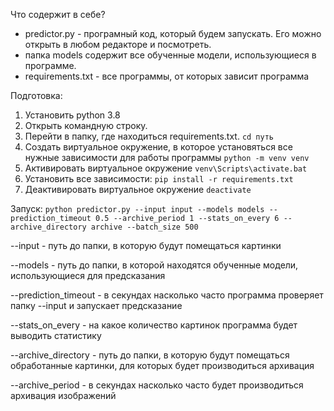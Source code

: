 Что содержит в себе?
- predictor.py - програмный код, который будем запускать. Его можно открыть в любом редакторе и посмотреть.
- папка models содержит все обученные модели, использующиеся в программе.
- requirements.txt - все программы, от которых зависит программа

Подготовка:
1. Установить python 3.8
2. Открыть командную строку.
3. Перейти в папку, где находиться requirements.txt.
`cd путь`
4. Создать виртуальное окружение, в которое установяться все нужные зависимости для работы программы
`python -m venv venv`
5. Активировать виртуальное окружение
`venv\Scripts\activate.bat`
6. Установить все зависимости:
`pip install -r requirements.txt`
7. Деактивировать виртуальное окружение
`deactivate`

Запуск:
`python predictor.py --input input --models models --prediction_timeout 0.5 --archive_period 1 --stats_on_every 6 --archive_directory archive --batch_size 500`

--input - путь до папки, в которую будут помещаться картинки

--models - путь до папки, в которой находятся обученные модели, использующиеся для предсказания

--prediction_timeout - в секундах насколько часто программа проверяет папку --input и запускает предсказание

--stats_on_every - на какое количество картинок программа будет выводить статистику

--archive_directory - путь до папки, в которую будут помещаться обработанные картинки, для которых будет
производиться архивация

--archive_period - в секундах насколько часто будет производиться архивация изображений
